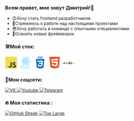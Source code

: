 ### Всем привет, мне зовут Дмитрий!👋

* 😊Хочу стать frontend разработчиком
* 🙌Стремлюсь к работе над настоящими проектами
* 😎Хочу работать в команде с опытными специалистами
* 🤞Освоить новые фреймворки


### 🛠Мой стек:
<div>
  <img src="https://github.com/devicons/devicon/blob/master/icons/javascript/javascript-original.svg" title="JavaScript" alt="JavaScript" width="40" height="40"/>&nbsp;
  <img src="https://github.com/devicons/devicon/blob/master/icons/react/react-original-wordmark.svg" title="React" alt="React" width="40" height="40"/>&nbsp;
  <img src="https://github.com/devicons/devicon/blob/master/icons/css3/css3-plain-wordmark.svg"  title="CSS3" alt="CSS" width="40" height="40"/>&nbsp;
  <img src="https://github.com/devicons/devicon/blob/master/icons/html5/html5-original.svg" title="HTML5" alt="HTML" width="40" height="40"/>&nbsp;
  <img src="https://github.com/devicons/devicon/blob/master/icons/nodejs/nodejs-original-wordmark.svg" title="NodeJS" alt="NodeJS" width="40" height="40"/>&nbsp;
</div>

### 📨Мои соцсети:
<div id="badges">
  <a href="https://vk.com/id40067777">
    <img src="https://img.shields.io/badge/VK-blue?style=for-the-badge&logo=VK&logoColor=white" alt="VK"/>
  </a>
  <a href="https://www.youtube.com/c/dimidrrol">
    <img src="https://img.shields.io/badge/YouTube-red?style=for-the-badge&logo=youtube&logoColor=white" alt="Youtube"/>
  </a>
  <a href="https://t.me/johny_shepard">
    <img src="https://img.shields.io/badge/Telegram-blue?style=for-the-badge&logo=telegram&logoColor=white" alt="Telegram"/>
  </a>
</div>

### :fire: Моя статистика :
[![GitHub Streak](http://github-readme-streak-stats.herokuapp.com?user=dimidrrol&theme=transparent&hide_border=true&border_radius=5.1&locale=ru)](https://git.io/streak-stats)
[![Top Langs](https://github-readme-stats.vercel.app/api/top-langs/?username=dimidrrol&layout=compact&theme=vision-friendly-dark)](https://github.com/anuraghazra/github-readme-stats)

